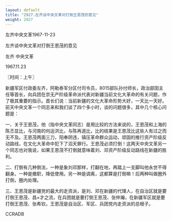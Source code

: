 ```yaml
---
layout: default
title: "2927.左齐谈中央文革对打倒王恩茂的意见"
weight: 2927
---
```


左齐中央文革1967-11-23

左齐谈中央文革对打倒王恩茂的意见

左齐 中央文革

1967.11.23

〖时间：上午〗

新疆军区付政委左齐，阿勒泰军分区付司令员，8015部队孙付师长，政治部田主任等首长，向兵团在京无产阶级革命派代表对新疆当前文化大革命的有关问题，作了极其重要的指示。首长们说：当前新疆的文化大革命形势大好，一天比一天好。前天中央文革一个同志来和我们谈了四个多小时，谈的问题很多，其中几个核心问题是：

一、关于王恩茂，他（指中央文革同志）是用比较的方法来说的，王恩茂和上海的陈丕显比，与河南的何运洪比，与陈再道比，比的结果是王恩茂比这些人有过之而无不及。王恩茂两面三刀，阳奉阴违，镇压革命群众运动，顽固的推行资产阶级反动路线，在文化大革命中犯下了滔天罪行。王恩茂必须打倒！这两天中央文革另一个同志也对我说，如果王恩茂不打倒就意味着刘、邓资产阶级反动路线在新疆的胜利。

二、打倒有几种倒法，一种是象刘邓那样，打翻在地，再踏上一支脚叫他永世不得翻身。一种是撤职，降低使用。另一种是调离，这都算是打倒嘛！后两种叫做圈外打倒，圈内处理。

三、王恩茂是新疆党的最大的走资派，是刘、邓在新疆的代理人，在自治区就是要打倒王恩茂、昌×才之流，在兵团就是要打倒王恩茂、张仲瀚，在新疆军区就是要打倒王恩茂、张希钦。王恩茂是自治区、军区、兵团党内走资派的总根子。

CCRADB


